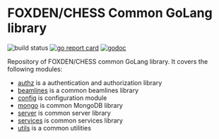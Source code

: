 # FOXDEN/CHESS Common GoLang library

![build status](https://github.com/CHESSComputing/golib/actions/workflows/go.yml/badge.svg)
[![go report card](https://goreportcard.com/badge/github.com/CHESSComputing/golib)](https://goreportcard.com/report/github.com/CHESSComputing/golib)
[![godoc](https://godoc.org/github.com/CHESSComputing/golib?status.svg)](https://godoc.org/github.com/CHESSComputing/golib)

Repository of FOXDEN/CHESS common GoLang library. It covers the following modules:
- [authz](authz/README.md) is a authentication and authorization library
- [beamlines](beamlines/README.md) is a common beamlines library
- [config](config/README.md) is configuration module
- [mongo](mongo/README.md) is common MongoDB library
- [server](server/README.md) is common server library
- [services](services/README.md) is common services library
- [utils](utils/README.md) is a common utilities
